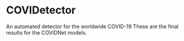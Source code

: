 # COVIDetector
An automated detector for the worldwide COVID-19 
These are the final results for the COVIDNet models.


